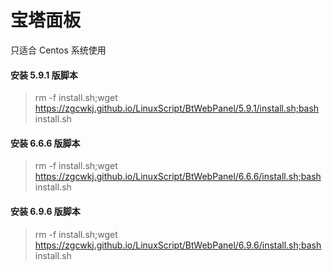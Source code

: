 # 宝塔面板

只适合 Centos 系统使用

#### 安装 5.9.1 版脚本

> rm -f install.sh;wget https://zgcwkj.github.io/LinuxScript/BtWebPanel/5.9.1/install.sh;bash install.sh

#### 安装 6.6.6 版脚本

> rm -f install.sh;wget https://zgcwkj.github.io/LinuxScript/BtWebPanel/6.6.6/install.sh;bash install.sh

#### 安装 6.9.6 版脚本

> rm -f install.sh;wget https://zgcwkj.github.io/LinuxScript/BtWebPanel/6.9.6/install.sh;bash install.sh
